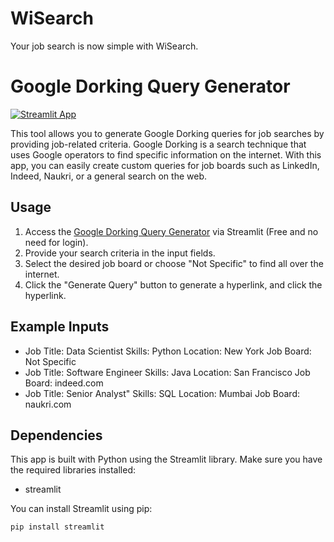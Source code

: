 # WiSearch
Your job search is now simple with WiSearch.
# Google Dorking Query Generator

[![Streamlit App](https://static.streamlit.io/badges/streamlit_badge_black_white.svg)](https://wisearch.streamlit.app/)

This tool allows you to generate Google Dorking queries for job searches by providing job-related criteria. Google Dorking is a search technique that uses Google operators to find specific information on the internet. With this app, you can easily create custom queries for job boards such as LinkedIn, Indeed, Naukri, or a general search on the web.

## Usage

1. Access the [Google Dorking Query Generator](https://wisearch.streamlit.app/) via Streamlit (Free and no need for login).
2. Provide your search criteria in the input fields.
3. Select the desired job board or choose "Not Specific" to find all over the internet.
4. Click the "Generate Query" button to generate a hyperlink, and click the hyperlink.


## Example Inputs

- Job Title: Data Scientist Skills: Python Location: New York Job Board: Not Specific
- Job Title: Software Engineer Skills: Java Location: San Francisco Job Board: indeed.com
- Job Title: Senior Analyst" Skills: SQL Location: Mumbai Job Board: naukri.com

## Dependencies

This app is built with Python using the Streamlit library. Make sure you have the required libraries installed:

- streamlit

You can install Streamlit using pip:

```bash
pip install streamlit
